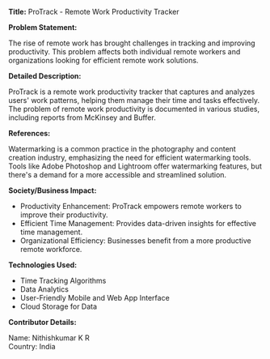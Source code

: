 **Title:** ProTrack - Remote Work Productivity Tracker

**Problem Statement:**

The rise of remote work has brought challenges in tracking and improving productivity. This problem affects both individual remote workers and organizations looking for efficient remote work solutions.

**Detailed Description:**

ProTrack is a remote work productivity tracker that captures and analyzes users' work patterns, helping them manage their time and tasks effectively. The problem of remote work productivity is documented in various studies, including reports from McKinsey and Buffer.

**References:**

Watermarking is a common practice in the photography and content creation industry, emphasizing the need for efficient watermarking tools.
Tools like Adobe Photoshop and Lightroom offer watermarking features, but there's a demand for a more accessible and streamlined solution.

**Society/Business Impact:**

- Productivity Enhancement: ProTrack empowers remote workers to improve their productivity.
- Efficient Time Management: Provides data-driven insights for effective time management.
- Organizational Efficiency: Businesses benefit from a more productive remote workforce.

**Technologies Used:**

- Time Tracking Algorithms
- Data Analytics
- User-Friendly Mobile and Web App Interface
- Cloud Storage for Data

**Contributor Details:**

Name: Nithishkumar K R<br>
Country: India

